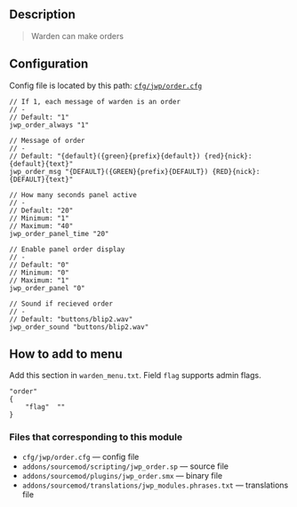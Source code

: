 ## Description
>Warden can make orders

## Configuration
Config file is located by this path:
[`cfg/jwp/order.cfg`](https://github.com/TiBarification/Jail-Warden-Pro/blob/master/cfg/jwp/order.cfg)
```
// If 1, each message of warden is an order
// -
// Default: "1"
jwp_order_always "1"

// Message of order
// -
// Default: "{default}({green}{prefix}{default}) {red}{nick}: {default}{text}"
jwp_order_msg "{DEFAULT}({GREEN}{prefix}{DEFAULT}) {RED}{nick}: {DEFAULT}{text}"

// How many seconds panel active
// -
// Default: "20"
// Minimum: "1"
// Maximum: "40"
jwp_order_panel_time "20"

// Enable panel order display
// -
// Default: "0"
// Minimum: "0"
// Maximum: "1"
jwp_order_panel "0"

// Sound if recieved order
// -
// Default: "buttons/blip2.wav"
jwp_order_sound "buttons/blip2.wav"
```

## How to add to menu
Add this section in `warden_menu.txt`. Field `flag` supports admin flags.
```
"order"
{
	"flag"	""
}
```

### Files that corresponding to this module
- `cfg/jwp/order.cfg` — config file
- `addons/sourcemod/scripting/jwp_order.sp` — source file
- `addons/sourcemod/plugins/jwp_order.smx` — binary file
- `addons/sourcemod/translations/jwp_modules.phrases.txt` — translations file